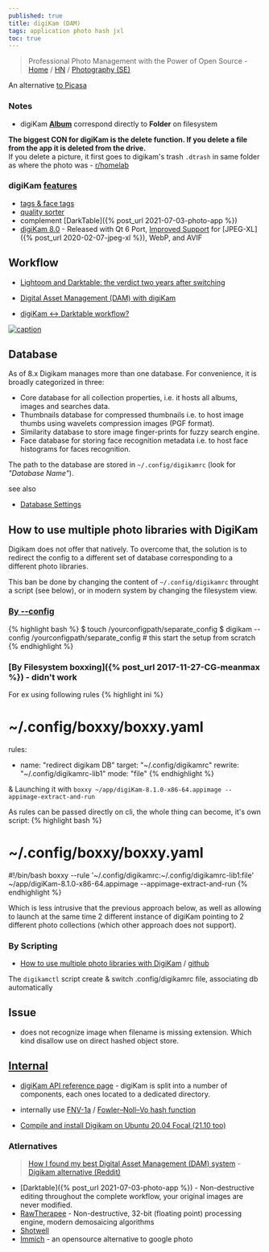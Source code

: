 ```yaml
---
published: true
title: digiKam (DAM)
tags: application photo hash jxl
toc: true
---
```

> Professional Photo Management with the Power of Open Source - [Home](https://www.digikam.org/) / [HN](https://news.ycombinator.com/item?id=23947398) / [Photography (SE)](https://photo.stackexchange.com/search?q=digikam)

<link rel="shortcut icon" href="https://www.digikam.org/favicon-32x32.png" type="image/png" />

An alternative [to Picasa](https://shotkit.com/best-picasa-alternative/)

### Notes
- digiKam [**Album**](https://docs.digikam.org/en/main_window/albums_view.html#id6) correspond directly to **Folder** on filesystem

**The biggest CON for digiKam is the delete function. If you delete a file from the app it is deleted from the drive.**   
If you delete a picture, it first goes to digikam's trash `.dtrash` in same folder as where the photo was - [r/homelab](https://www.reddit.com/r/homelab/comments/kktqqw/digikam_pros_cons_alternatives_for_photo/)

### digiKam [features](https://www.digikam.org/about/features/)
- [tags & face tags](https://userbase.kde.org/Digikam/Tutorials/Tagging_and_Face_Tags)
- [quality sorter](https://photo.stackexchange.com/questions/70858/how-does-the-digikam-quality-sorter-work?r=SearchResults)
- complement [DarkTable]({% post_url 2021-07-03-photo-app %})
- [digiKam 8.0](https://9to5linux.com/digikam-8-0-released-with-qt-6-port-improved-jpeg-xl-webp-and-avif-support) - Released with Qt 6 Port, [Improved Support](https://docs.digikam.org/en/supported_materials/image_formats.html) for  [JPEG-XL]({% post_url 2020-02-07-jpeg-xl %}), WebP, and AVIF 

## Workflow

- [Lightoom and Darktable: the verdict two years after switching ](https://www.dpreview.com/forums/post/59324818)

- [Digital Asset Management (DAM) with digiKam](https://docs.kde.org/trunk5/en/digikam-doc/digikam/using-dam.html)

- [digiKam <-> Darktable workflow?](https://www.reddit.com/r/FOSSPhotography/comments/jgviqd/digikam_darktable_workflow/)

[![caption](https://docs.digikam.org/en/_images/architecture.webp)](https://docs.digikam.org/en/getting_started/introduction.html)


## Database

As of 8.x Digikam manages more than one database. For convenience, it is broadly categorized in three:

- Core database for all collection properties, i.e. it hosts all albums, images and searches data.
- Thumbnails database for compressed thumbnails i.e. to host image thumbs using wavelets compression images (PGF format).
- Similarity database to store image finger-prints for fuzzy search engine.
- Face database for storing face recognition metadata i.e. to host face histograms for faces recognition.

The path to the database are stored in `~/.config/digikamrc` (look for _"Database Name"_).

see also
- [Database Settings](https://docs.digikam.org/en/setup_application/database_settings.html#database-settings)

## How to use multiple photo libraries with DigiKam

Digikam does not offer that natively. To overcome that, the solution is to redirect the config to a different set of database corresponding to a different photo libraries.

This ban be done by changing the content of `~/.config/digikamrc` throught a script (see below),
or in modern system by changing the filesystem view.

### [By --config](https://chatgpt.com/share/67f92479-5cd0-800d-995b-2385071be500)

{% highlight bash %}
$ touch /yourconfigpath/separate_config
$ digikam --config /yourconfigpath/separate_config # this start the setup from scratch
{% endhighlight %}


### [By Filesystem boxxing]({% post_url 2017-11-27-CG-meanmax %}) - didn't work

For ex using following rules
{% highlight ini %}
# ~/.config/boxxy/boxxy.yaml
rules:
- name: "redirect digikam DB"
  target: "~/.config/digikamrc"
  rewrite: "~/.config/digikamrc-lib1"
  mode: "file"
{% endhighlight %}

& Launching it with `boxxy ~/app/digiKam-8.1.0-x86-64.appimage --appimage-extract-and-run` 

As rules can be passed directly on cli, the whole thing can become, it's own script:
{% highlight bash %}
# ~/.config/boxxy/boxxy.yaml
#!/bin/bash
boxxy --rule '~/.config/digikamrc:~/.config/digikamrc-lib1:file' ~/app/digiKam-8.1.0-x86-64.appimage --appimage-extract-and-run
{% endhighlight %}

Which is less intrusive that the previous approach below, as well as allowing to launch at the same time 2 different instance of digiKam pointing to 2 different photo collections (which other approach does not support).

### By Scripting
- [How to use multiple photo libraries with DigiKam](https://unix.cafe/wp/en/2020/08/how-to-use-multiple-photo-libraries-with-digikam/) / [github](https://github.com/DeaDSouL/unix.cafe_digikam-multiple-libraries)

The `digikamctl` script create & switch .config/digikamrc file, associating db automatically


## Issue
- does not recognize image when filename is missing extension. Which kind disallow use on direct hashed object store. 

## [Internal](https://www.digikam.org/documentation/)
- [digiKam API reference page](https://www.digikam.org/api/index.html) - digiKam is split into a number of components, each ones located to a dedicated directory.
- internally use [FNV-1a](https://github.com/KDE/digikam/blob/33d0457e20adda97c003f3dee652a1749406ff9f/core/dplugins/generic/tools/mediaserver/upnpsdk/Neptune/Source/Core/NptHash.cpp) / [Fowler–Noll–Vo hash function](https://en.wikipedia.org/wiki/Fowler%E2%80%93Noll%E2%80%93Vo_hash_function)

- [Compile and install Digikam on Ubuntu 20.04 Focal (21.10 too)](https://www.blackrosetech.com/gessel/2021/03/26/compile-and-install-digikam-on-ubuntu-20-04-focal)

### Atlernatives

> [How I found my best Digital Asset Management (DAM) system](https://www.bkwinephotography.com/technology/found-best-digital-asset-management-dam-system/) - [Digikam alternative (Reddit)](https://pedirostoba.com/index--nk6080-jon.php/2015/07/04/free-software-alternatives-to-photoshop-and-lightroom-gimp-and-digikam/)

- [Darktable]({% post_url 2021-07-03-photo-app %}) - Non-destructive editing throughout the complete workflow, your original images are never modified.
- [RawTherapee](http://rawtherapee.com/) - Non-destructive, 32-bit (floating point) processing engine, modern demosaicing algorithms
- [Shotwell](https://wiki.gnome.org/Apps/Shotwell)
- [Immich](https://immich.app/) - an opensource alternative to google photo
